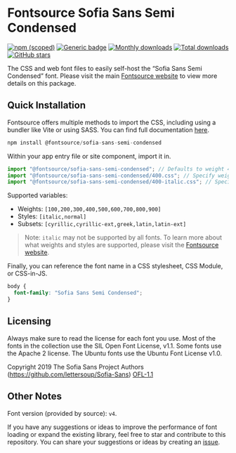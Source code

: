 # Fontsource Sofia Sans Semi Condensed

[![npm (scoped)](https://img.shields.io/npm/v/@fontsource/sofia-sans-semi-condensed?color=brightgreen)](https://www.npmjs.com/package/@fontsource/sofia-sans-semi-condensed) [![Generic badge](https://img.shields.io/badge/fontsource-passing-brightgreen)](https://github.com/fontsource/fontsource) [![Monthly downloads](https://badgen.net/npm/dm/@fontsource/sofia-sans-semi-condensed)](https://github.com/fontsource/fontsource) [![Total downloads](https://badgen.net/npm/dt/@fontsource/sofia-sans-semi-condensed)](https://github.com/fontsource/fontsource) [![GitHub stars](https://img.shields.io/github/stars/fontsource/fontsource.svg?style=social&label=Star)](https://github.com/fontsource/fontsource/stargazers)

The CSS and web font files to easily self-host the “Sofia Sans Semi Condensed” font. Please visit the main [Fontsource website](https://fontsource.org/fonts/sofia-sans-semi-condensed) to view more details on this package.

## Quick Installation

Fontsource offers multiple methods to import the CSS, including using a bundler like Vite or using SASS. You can find full documentation [here](https://fontsource.org/docs/getting-started/introduction).

```javascript
npm install @fontsource/sofia-sans-semi-condensed
```

Within your app entry file or site component, import it in.

```javascript
import "@fontsource/sofia-sans-semi-condensed"; // Defaults to weight 400
import "@fontsource/sofia-sans-semi-condensed/400.css"; // Specify weight
import "@fontsource/sofia-sans-semi-condensed/400-italic.css"; // Specify weight and style
```

Supported variables:
- Weights: `[100,200,300,400,500,600,700,800,900]`
- Styles: `[italic,normal]`
- Subsets: `[cyrillic,cyrillic-ext,greek,latin,latin-ext]`

> Note: `italic` may not be supported by all fonts. To learn more about what weights and styles are supported, please visit the [Fontsource website](https://fontsource.org/fonts/sofia-sans-semi-condensed).

Finally, you can reference the font name in a CSS stylesheet, CSS Module, or CSS-in-JS.

```css
body {
  font-family: "Sofia Sans Semi Condensed";
}
```

## Licensing
Always make sure to read the license for each font you use. Most of the fonts in the collection use the SIL Open Font License, v1.1. Some fonts use the Apache 2 license. The Ubuntu fonts use the Ubuntu Font License v1.0.

Copyright 2019 The Sofia Sans Project Authors (https://github.com/lettersoup/Sofia-Sans)
[OFL-1.1](https://openfontlicense.org)

## Other Notes
Font version (provided by source): `v4`.

If you have any suggestions or ideas to improve the performance of font loading or expand the existing library, feel free to star and contribute to this repository. You can share your suggestions or ideas by creating an [issue](https://github.com/fontsource/fontsource/issues).